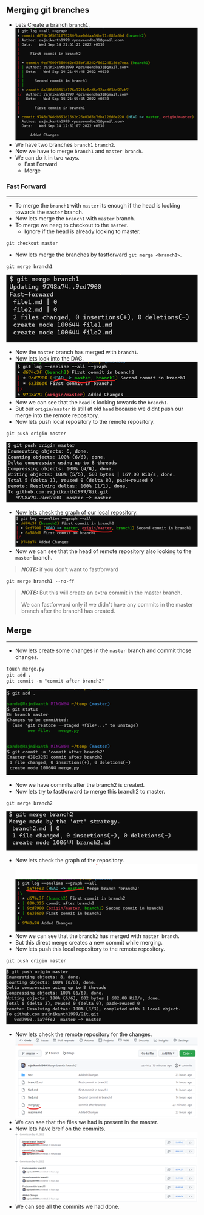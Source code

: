 Merging git branches
--------------------------
* Lets Create a branch `branch1`.
![preview](./Images/github30.png)
* We have two branches `branch1` `branch2`.
* Now we have to merge `branch1` and `master branch`.
* We can do it in two ways.
  * Fast Forward
  * Merge 
### Fast Forward
---------------------------
* To merge the `branch1` with `master` its enough if the head is looking towards the `master` branch.
* Now lets merge the `branch1` with `master` branch.
* To merge we neeg to checkout to the `master`.
  * Ignore if the head is already looking to master.
```
git checkout master
```
* Now lets merge the branches by fastforward `git merge <branch1>`.
```
git merge branch1
```
![preview](./Images/github31.png)
* Now the `master` branch has merged with `branch1`.
* Now lets look into the DAG.
![preview](./Images/github32.png)
* Now we can see that the `head` is looking towards the `branch1`.
* But our `origin/master` is still at old `head` because we didnt push our merge into the remote repository.
* Now lets push local repository to the remote repository.
```
git push origin master
```
![preview](./Images/github33.png)
* Now lets check the graph of our local repository.
![preview](./Images/github34.png)
* Now we can see that the head of remote repository also looking to the `master` branch.
> **_NOTE:_** if you don't want to fastforward
```
git merge branch1 --no-ff
```
> **_NOTE:_** But this will create an extra commit in the master branch.
> 
> We can fastforward only if we didn't have any commits in the master branch after the branch1 has created.

## Merge
---------------------------
* Now lets create some changes in the `master` branch and commit those changes.
```
touch merge.py
git add .
git commit -m "commit after branch2"
```
![preview](./Images/github35.png)
* Now we have commits after the branch2 is created.
* Now lets try to fastforward to merge this branch2 to master.
```
git merge branch2
```
![preview](./Images/github36.png)
* Now lets check the graph of the repository.
![preview](./Images/github37.png)
* Now we can see that the `branch2` has merged with `master branch`.
* But this direct merge creates a new commit while merging.
* Now lets push this local repository to the remote repository.
```
git push origin master
```
![preview](./Images/github38.png)
* Now lets check the remote repository for the changes.
![preview](./Images/github39.png)
* We can see that the files we had is present in the master.
* Now lets have breif on the commits.
![preview](./Images/github40.png)
* We can see all the commits we had done.
